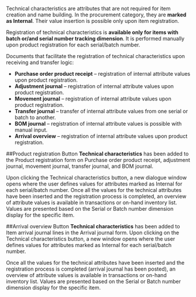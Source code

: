 Technical characteristics are attributes that are not required for item creation and name building. In the procurement category, they are **marked as Internal**. Their value insertion is possible only upon item registration.

Registration of technical characteristics is **available only for items with batch or/and serial number tracking dimension**. It is performed manually upon product registration for each serial/batch number.

Documents that facilitate the registration of technical characteristics upon receiving and transfer logic:
- **Purchase order product receipt** – registration of internal attribute values upon product registration.
- **Adjustment journal** – registration of internal attribute values upon product registration.
- **Movement journal** – registration of internal attribute values upon product registration.
- **Transfer journal** – transfer of internal attribute values from one serial or batch to another.
- **BOM journal** – registration of internal attribute values is possible with manual input.  
- **Arrival overview** – registration of internal attribute values upon product registration.

##Product registration 
Button **Technical characteristics** has been added to the Product registration form on Purchase order product receipt, adjustment journal, movement journal, transfer journal, and BOM journal.
 
Upon clicking the Technical characteristics button, a new dialogue window opens where the user defines values for attributes marked as Internal for each serial/batch number. Once all the values for the technical attributes have been inserted and the registration process is completed, an overview of attribute values is available in transactions or on-hand inventory list. Values are presented based on the Serial or Batch number dimension display for the specific item. 
 
##Arrival overview
Button **Technical characteristics** has been added to Item arrival journal lines in the Arrival journal form. 
Upon clicking on the Technical characteristics button, a new window opens where the user defines values for attributes marked as Internal for each serial/batch number. 

Once all the values for the technical attributes have been inserted and the registration process is completed (arrival journal has been posted), an overview of attribute values is available in transactions or on-hand inventory list. Values are presented based on the Serial or Batch number dimension display for the specific item. 